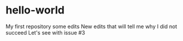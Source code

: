 # hello-world
My first repository
some edits
New edits that will tell me why I did not succeed
Let's see with issue #3
